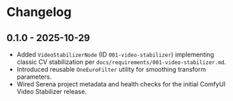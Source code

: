 # Changelog

## 0.1.0 - 2025-10-29

- Added `VideoStabilizerNode` (ID `001-video-stabilizer`) implementing classic CV stabilization per `docs/requirements/001-video-stabilizer.md`.
- Introduced reusable `OneEuroFilter` utility for smoothing transform parameters.
- Wired Serena project metadata and health checks for the initial ComfyUI Video Stabilizer release.

